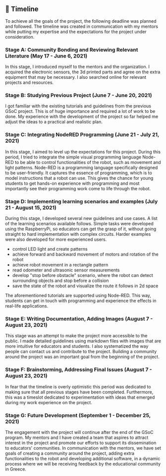 ## :calendar: Timeline

To achieve all the goals of the project, the following deadline was planned and followed. The timeline was created in communication with my mentors while putting my expertise and the expectations for the project under consideration.

### Stage A: Community Bonding and Reviewing Relevant Literature (May 17 - June 6, 2021)

In this stage, I introduced myself to the mentors and the organization. I acquired the electronic sensors, the 3d printed parts and agree on the extra equipment that may be necessary. I also searched online for relevant projects and resources. 

### Stage B: Studying Previous Project (June 7 - June 20, 2021)

I got familiar with the existing tutorials and guidelines from the previous GSoC project. 
This is of huge importance and required a lot of work to be done. My experience with the development
of the project so far helped me adjust the ideas to a practical and realistic plan.

### Stage C: Integrating NodeRED Programming (June 21 - July 21, 2021)

In this stage, I aimed to level up the expectations for this project. During this period, I tried to
integrate the simple visual programming language Node-RED to be able to control
functionalities of the robot, such as movement and light patterns. Node-RED is a programming language specifically
designed to be user-friendly. It captures the essence of programming, which is to model
instructions that a robot can use. This gives the chance for young students to get hands-on
experience with programming and most importantly see their programming work come to life
through the robot.

### Stage D: Implementing learning scenarios and examples (July 21 - August 15, 2021)

During this stage, I developed several new guidelines and use cases. 
A list of the learning scenarios available follows. Simple tasks were developed using the RaspberryPi, so educators can get the grasp of it, without going straight to hard implementation with complex circuits. Harder examples were also developed for more experienced users.

* control LED light and create patterns
* achieve forward and backward movement of motors and rotation of the robot
* achieve robot movement in a rectangle pattern
* read odometer and ultrasonic sensor measurements
* develop "stop before obstacle" scenario, where the robot can detect surrounding objects and stop before a collision
* save the state of the robot and visualize the route it follows in 2d space 

The aforementioned tutorials are supported using Node-RED. This way, students can get in touch with programming
and experience the effects in real-life applications.

### Stage E: Writing Documentation, Adding Images (August 7 - August 23, 2021)

This stage was an attempt to make the project more accessible to the public. I made detailed guidelines using markdown files with images that are more intuitive for educators and students. I also systematized the way people can contact us and contribute to the project. Building a community around the project was an important goal from the beginning of the project.

### Stage F: Brainstorming, Addressing Final Issues (August 7 - August 23, 2021)

In fear that the timeline is overly optimistic this period was dedicated to making sure that all previous stages have been completed. Furthermore, this was a timeslot dedicated to experimentation with ideas that emerged during my work experience on the project.

### Stage G: Future Development (September 1 - December 25, 2021)

The engagement with the project will continue after the end of the GSoC program. My mentors and I have created a team that aspires to attract interest in the project and promote our efforts to support its dissemination to educators' communities.
In communication with the mentors, we have set goals of creating a community around the project, adding extra functionalities to the robot and developing additional software, in a dynamic process where we will be receiving feedback by the educational community in Greece. 
